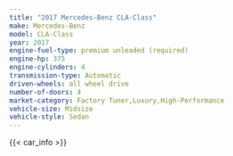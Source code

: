 ```yaml
---
title: "2017 Mercedes-Benz CLA-Class"
make: Mercedes-Benz
model: CLA-Class
year: 2017
engine-fuel-type: premium unleaded (required)
engine-hp: 375
engine-cylinders: 4
transmission-type: Automatic
driven-wheels: all wheel drive
number-of-doors: 4
market-category: Factory Tuner,Luxury,High-Performance
vehicle-size: Midsize
vehicle-style: Sedan
---
```


{{< car_info >}}
